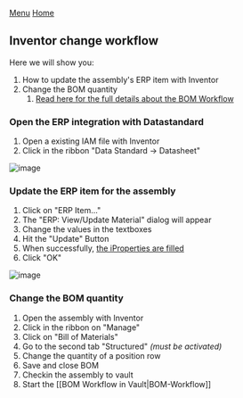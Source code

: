 [Menu](../README.md) [Home](./home.md)
## Inventor change workflow

Here we will show you:
1. How to update the assembly's ERP item with Inventor
1. Change the BOM quantity
   1. [Read here for the full details about the BOM Workflow](https://github.com/coolOrangeLabs/powerGateTemplate/wiki/BOM-Workflow)

### Open the ERP integration with Datastandard

1. Open a existing IAM file with Inventor
1. Click in the ribbon "Data Standard -> Datasheet"

![image](https://user-images.githubusercontent.com/36075173/82910240-af065900-9f6a-11ea-8100-96310845322b.png)


### Update the ERP item for the assembly

1. Click on "ERP Item..."
1. The "ERP: View/Update Material" dialog will appear
1. Change the values in the textboxes
1. Hit the "Update" Button
1. When successfully, [the iProperties are filled](https://github.com/coolOrangeLabs/powerGateTemplate/wiki/ERP-Item-Mapping)
1. Click "OK"

![image](https://user-images.githubusercontent.com/36075173/83259465-60e69500-a1b8-11ea-9da0-627337fc2b79.png)


### Change the BOM quantity

1. Open the assembly with Inventor
1. Click in the ribbon on "Manage"
1. Click on "Bill of Materials"
1. Go to the second tab "Structured" _(must be activated)_
1. Change the quantity of a position row
1. Save and close BOM
1. Checkin the assembly to vault
1. Start the [[BOM Workflow in Vault|BOM-Workflow]]

